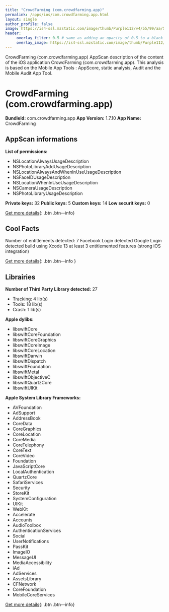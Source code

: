 ```yaml
---
title: "CrowdFarming (com.crowdfarming.app)"
permalink: /apps/ios/com.crowdfarming.app.html
layout: single
author_profile: false
image: https://is4-ssl.mzstatic.com/image/thumb/Purple112/v4/55/99/aa/5599aaca-ba2a-d52f-4560-6583f55a2c8b/AppIcon-0-0-1x_U007emarketing-0-0-0-10-0-0-sRGB-0-0-0-GLES2_U002c0-512MB-85-220-0-0.png/512x512bb.jpg
header: 
     overlay_filter: 0.5 # same as adding an opacity of 0.5 to a black background
     overlay_image: https://is4-ssl.mzstatic.com/image/thumb/Purple112/v4/55/99/aa/5599aaca-ba2a-d52f-4560-6583f55a2c8b/AppIcon-0-0-1x_U007emarketing-0-0-0-10-0-0-sRGB-0-0-0-GLES2_U002c0-512MB-85-220-0-0.png/512x512bb.jpg
---
```

CrowdFarming (com.crowdfarming.app) AppScan description of the content of the iOS application CrowdFarming (com.crowdfarming.app). This analysis is based on the Mobile App Tools : AppScore, static analysis, Audit and the Mobile Audit App Tool.

# CrowdFarming (com.crowdfarming.app)

**BundleId:** com.crowdfarming.app
**App Version:** 1.7.10
**App Name:** CrowdFarming


## AppScan informations 

**List of permissions:** 
- NSLocationAlwaysUsageDescription
- NSPhotoLibraryAddUsageDescription
- NSLocationAlwaysAndWhenInUseUsageDescription
- NSFaceIDUsageDescription
- NSLocationWhenInUseUsageDescription
- NSCameraUsageDescription
- NSPhotoLibraryUsageDescription
  
  
**Private keys:** 32
**Public keys:** 5
**Custom keys:** 14
**Low securit keys:** 0
  
[Get more details](/pricing.html){: .btn .btn--info}

## Cool Facts

Number of entitlements detected: 7
Facebook Login detected
Google Login detected
build using Xcode 13
at least 3 entitlemented features (strong iOS integration)
  
[Get more details](/pricing.html){: .btn .btn--info }

## Librairies 
**Number of Third Party Library detected:** 27
- Tracking: 4 lib(s)
- Tools: 18 lib(s)
- Crash: 1 lib(s)


**Apple dylibs:**
- libswiftCore
- libswiftCoreFoundation
- libswiftCoreGraphics
- libswiftCoreImage
- libswiftCoreLocation
- libswiftDarwin
- libswiftDispatch
- libswiftFoundation
- libswiftMetal
- libswiftObjectiveC
- libswiftQuartzCore
- libswiftUIKit


**Apple System Library Frameworks:**
- AVFoundation
- AdSupport
- AddressBook
- CoreData
- CoreGraphics
- CoreLocation
- CoreMedia
- CoreTelephony
- CoreText
- CoreVideo
- Foundation
- JavaScriptCore
- LocalAuthentication
- QuartzCore
- SafariServices
- Security
- StoreKit
- SystemConfiguration
- UIKit
- WebKit
- Accelerate
- Accounts
- AudioToolbox
- AuthenticationServices
- Social
- UserNotifications
- PassKit
- ImageIO
- MessageUI
- MediaAccessibility
- iAd
- AdServices
- AssetsLibrary
- CFNetwork
- CoreFoundation
- MobileCoreServices


  
[Get more details](/pricing.html){: .btn .btn--info}

